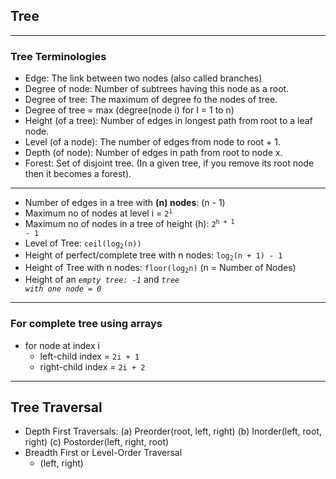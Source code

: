 ## Tree
---
### Tree Terminologies
- Edge: The link between two nodes (also called branches)
- Degree of node: Number of subtrees having this node as a root.
- Degree of tree: The maximum of degree fo the nodes of tree.
 - Degree of tree = max (degree(node i) for I = 1 to n)
- Height (of a tree): Number of edges in longest path from root to a leaf node.
- Level (of a node): The number of edges from node to root + 1.
- Depth (of node): Number of edges in path from root to node x. 
- Forest: Set of disjoint tree. (In a given tree, if you remove its root node then it becomes a forest).
---
- Number of edges in a tree with **(n) nodes**: (n - 1)
- Maximum no of nodes at level i = <code>2<sup>i</sup></code>
- Maximum no of nodes in a tree of height (h): <code>2<sup>h + 1</sup> - 1</code>
- Level of Tree: <code>ceil(log<sub>2</sub>(n))</code>
- Height of perfect/complete tree with n nodes: <code>log<sub>2</sub>(n + 1) - 1</code>
- Height of Tree with n nodes: <code>floor(log<sub>2</sub>n)</code> (n = Number of Nodes)
- Height of an <code>*empty tree: -1*</code> and <code>*tree with one node = 0*</code>
---
### For complete tree using arrays
- for node at index i
  - left-child index = <code>2i + 1</code>
  - right-child index = <code>2i + 2</code>
---
## Tree Traversal
- Depth First Traversals:
  (a) Preorder(root, left, right)
  (b) Inorder(left, root, right)
  (c) Postorder(left, right, root)
- Breadth First or Level-Order Traversal
  - (left, right)